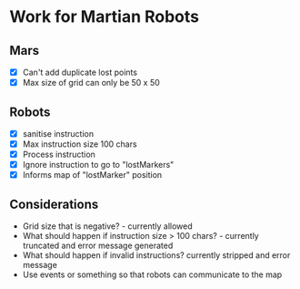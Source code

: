 # Work for Martian Robots

## Mars
- [x] Can't add duplicate lost points
- [x] Max size of grid can only be 50 x 50

## Robots
- [x] sanitise instruction
- [x] Max instruction size 100 chars
- [x] Process instruction
- [x] Ignore instruction to go to "lostMarkers"
- [x] Informs map of "lostMarker" position

## Considerations
- Grid size that is negative? - currently allowed
- What should happen if instruction size > 100 chars? - currently truncated and error message generated
- What should happen if invalid instructions? currently stripped and error message
- Use events or something so that robots can communicate to the map
